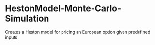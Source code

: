 # HestonModel-Monte-Carlo-Simulation
Creates a Heston model for pricing an European option given predefined inputs
